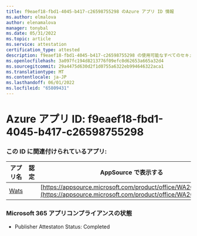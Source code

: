 ```yaml
---
title: f9eaef18-fbd1-4045-b417-c26598755298 のAzure アプリ ID 情報
ms.author: elmalova
author: elenamalova
manager: tonybal
ms.date: 05/31/2022
ms.topic: article
ms.service: attestation
certification_type: attested
description: f9eaef18-fbd1-4045-b417-c26598755298 の使用可能なすべてのセキュリティとコンプライアンス情報。
ms.openlocfilehash: 3a097fc194d8213776f09efc0d62653a665a32d4
ms.sourcegitcommit: 29a4475d630d2f1d0755a6322eb994646322aca1
ms.translationtype: MT
ms.contentlocale: ja-JP
ms.lasthandoff: 06/01/2022
ms.locfileid: "65809431"
---
```

# <a name="azure-app-id-f9eaef18-fbd1-4045-b417-c26598755298"></a>Azure アプリ ID: f9eaef18-fbd1-4045-b417-c26598755298


### <a name="apps-associated-with-this-id"></a>この ID に関連付けられているアプリ:
| **アプリ名** | **認定** | **AppSource で表示する** |
|--------------|---------------|-----------------------|
| [Wats](../forward/WA200003597.md) |  | [https://appsource.microsoft.com/product/office/WA200003597](https://appsource.microsoft.com/product/office/WA200003597) |

### <a name="microsoft-365-app-compliance-status"></a>Microsoft 365 アプリコンプライアンスの状態
- Publisher Attestaton Status: Completed
